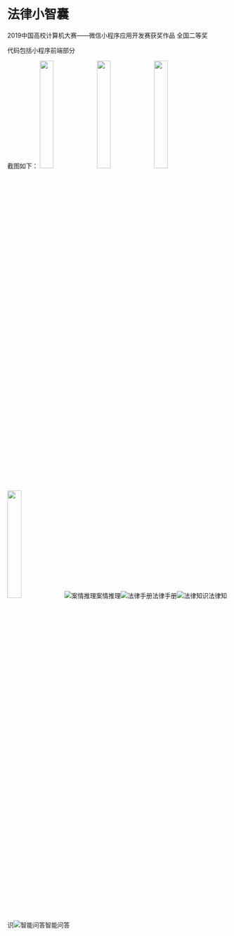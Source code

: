 # 法律小智囊

2019中国高校计算机大赛——微信小程序应用开发赛获奖作品
全国二等奖


代码包括小程序前端部分

截图如下：
<img src="/screen/1.jpg" width="25%"/>
<img src="/screen/2.jpg" width="25%"/>
<img src="/screen/3.jpg" width="25%"/>
<img src="/screen/4.jpg" width="25%"/>
![案情推理](/screen/1.jpg)案情推理![法律手册](/screen/2.jpg)法律手册![法律知识](/screen/3.jpg)法律知识![智能问答](/screen/4.jpg)智能问答
